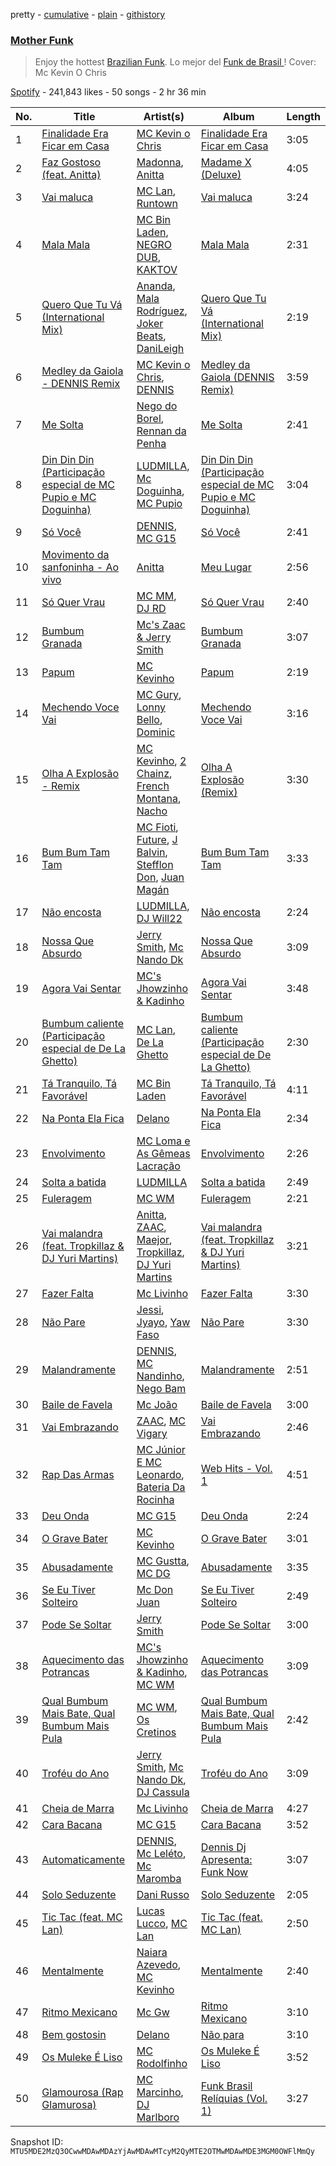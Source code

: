 pretty - [cumulative](/playlists/cumulative/37i9dQZF1DXcyPBAlQvdpJ.md) - [plain](/playlists/plain/37i9dQZF1DXcyPBAlQvdpJ) - [githistory](https://github.githistory.xyz/mackorone/spotify-playlist-archive/blob/main/playlists/plain/37i9dQZF1DXcyPBAlQvdpJ)

### [Mother Funk](https://open.spotify.com/playlist/37i9dQZF1DXcyPBAlQvdpJ)

> Enjoy the hottest <a href="spotify:genre:funkbrazil">Brazilian Funk</a>\. Lo mejor del <a href="spotify:genre:funkbrazil">Funk de Brasil </a>! Cover: Mc Kevin O Chris

[Spotify](https://open.spotify.com/user/spotify) - 241,843 likes - 50 songs - 2 hr 36 min

| No. | Title | Artist(s) | Album | Length |
|---|---|---|---|---|
| 1 | [Finalidade Era Ficar em Casa](https://open.spotify.com/track/2Y73798F4zbbbvKT02fbtE) | [MC Kevin o Chris](https://open.spotify.com/artist/2UMj7NCbuqy1yUZmiSYGjJ) | [Finalidade Era Ficar em Casa](https://open.spotify.com/album/2Fm7ad2tXYu5LHKePgBLcP) | 3:05 |
| 2 | [Faz Gostoso \(feat\. Anitta\)](https://open.spotify.com/track/2SC14LGDbRWRlyLg9Wupa0) | [Madonna](https://open.spotify.com/artist/6tbjWDEIzxoDsBA1FuhfPW), [Anitta](https://open.spotify.com/artist/7FNnA9vBm6EKceENgCGRMb) | [Madame X \(Deluxe\)](https://open.spotify.com/album/1G2YEQPXaOj1JZwa3ZiGe8) | 4:05 |
| 3 | [Vai maluca](https://open.spotify.com/track/6yKUGTJaTcakKzeCQVnque) | [MC Lan](https://open.spotify.com/artist/4mb1xtQVGSK5dh8AbtwBiR), [Runtown](https://open.spotify.com/artist/6mMtnxEQkYoY5FfJIQ9Rhb) | [Vai maluca](https://open.spotify.com/album/5RjbKnAzSU2E3KSRGMZaxB) | 3:24 |
| 4 | [Mala Mala](https://open.spotify.com/track/4S9LQXEKuR1GBH34D0f277) | [MC Bin Laden](https://open.spotify.com/artist/6L7N8AEhRQFp4A2SzvPdUP), [NEGRO DUB](https://open.spotify.com/artist/65VS702SIPGgTpWgTQupMA), [KAKTOV](https://open.spotify.com/artist/4G8DaRnN7oPFkEJXwX2i94) | [Mala Mala](https://open.spotify.com/album/3o7qDzcxxtLvKwId3y9kmr) | 2:31 |
| 5 | [Quero Que Tu Vá \(International Mix\)](https://open.spotify.com/track/0PrEC7N82UwV79gg0mXPMX) | [Ananda](https://open.spotify.com/artist/3ocjm34azq21UtebolrtKj), [Mala Rodríguez](https://open.spotify.com/artist/3Ces1OJeGOVGcUB0wPaPXJ), [Joker Beats](https://open.spotify.com/artist/7tsmrNpbLkT4xL1nzRLpCu), [DaniLeigh](https://open.spotify.com/artist/0XIKGBo9PnK1ApI5tZA60d) | [Quero Que Tu Vá \(International Mix\)](https://open.spotify.com/album/5NYFSmcnoYZIN74UwObK2i) | 2:19 |
| 6 | [Medley da Gaiola \- DENNIS Remix](https://open.spotify.com/track/7rLegaz7zKB6EtDNzcslKE) | [MC Kevin o Chris](https://open.spotify.com/artist/2UMj7NCbuqy1yUZmiSYGjJ), [DENNIS](https://open.spotify.com/artist/6xlRSRMLgZbsSNd0BMobwy) | [Medley da Gaiola \(DENNIS Remix\)](https://open.spotify.com/album/4w2mFsi8WKeGFklMhyipnb) | 3:59 |
| 7 | [Me Solta](https://open.spotify.com/track/5nqehpNGoRAz4wUFK3wT9k) | [Nego do Borel](https://open.spotify.com/artist/1B0Rp4SWGnFgGCPU5Pju6E), [Rennan da Penha](https://open.spotify.com/artist/7ecRwFks8F2vYad383BkKf) | [Me Solta](https://open.spotify.com/album/79k345pMXsXXi6doexvmFx) | 2:41 |
| 8 | [Din Din Din \(Participação especial de MC Pupio e MC Doguinha\)](https://open.spotify.com/track/78Q2gghkt8iLJ7J0Uc4QYb) | [LUDMILLA](https://open.spotify.com/artist/3CDoRporvSjdzTrm99a3gi), [Mc Doguinha](https://open.spotify.com/artist/6GX3y0u61X0EHZZogsQFbL), [MC Pupio](https://open.spotify.com/artist/0n9VWli2NkR8OqJS4dXTqw) | [Din Din Din \(Participação especial de MC Pupio e MC Doguinha\)](https://open.spotify.com/album/6laRHX70QNe2Wt3iWkc8wK) | 3:04 |
| 9 | [Só Você](https://open.spotify.com/track/4xc6RrWzEOdprPqYn9Cyen) | [DENNIS](https://open.spotify.com/artist/6xlRSRMLgZbsSNd0BMobwy), [MC G15](https://open.spotify.com/artist/3Nipsl6GVwwGyeAk0J29C6) | [Só Você](https://open.spotify.com/album/5HkCmKyKVNRpNspP9vM7de) | 2:41 |
| 10 | [Movimento da sanfoninha \- Ao vivo](https://open.spotify.com/track/2loApP0kPaim0BTDVP9F26) | [Anitta](https://open.spotify.com/artist/7FNnA9vBm6EKceENgCGRMb) | [Meu Lugar](https://open.spotify.com/album/1irawiP1fDHeb7hUNf9wxN) | 2:56 |
| 11 | [Só Quer Vrau](https://open.spotify.com/track/68uKHxQzoY6gd7YSKJf21J) | [MC MM](https://open.spotify.com/artist/3a5ydeAaojKa3CHWe5PVWK), [DJ RD](https://open.spotify.com/artist/0tvACMjTDrW7HCo4F2wiIb) | [Só Quer Vrau](https://open.spotify.com/album/3Cw1Dg41vAzs1Umm2l7AMl) | 2:40 |
| 12 | [Bumbum Granada](https://open.spotify.com/track/4SCH5CuivFcShLpTg8lYOf) | [Mc's Zaac & Jerry Smith](https://open.spotify.com/artist/6WblGc5J26o230eRVSNGV3) | [Bumbum Granada](https://open.spotify.com/album/7LyIvTr7y2eEuG1VIizs16) | 3:07 |
| 13 | [Papum](https://open.spotify.com/track/5tNnnptCfuLXLHnDqrL9ku) | [MC Kevinho](https://open.spotify.com/artist/1mXAhKnZEdF6rotyyd4GBi) | [Papum](https://open.spotify.com/album/4eiu7WQBepn2ALvWA9UdbM) | 2:19 |
| 14 | [Mechendo Voce Vai](https://open.spotify.com/track/6Gn6hBURuafvtvrqAMR2Wb) | [MC Gury](https://open.spotify.com/artist/6fOyYqdh6p0ZWLs9zUDoyt), [Lonny Bello](https://open.spotify.com/artist/5Dm6nzgflFsiqwJraFSVQc), [Dominic](https://open.spotify.com/artist/7nY8uiLDsKXZMR8hVRjiZx) | [Mechendo Voce Vai](https://open.spotify.com/album/1vZBSvvuF7Mf7rV7rZemim) | 3:16 |
| 15 | [Olha A Explosão \- Remix](https://open.spotify.com/track/5RBW30fFFVav2n0IqFj0fY) | [MC Kevinho](https://open.spotify.com/artist/1mXAhKnZEdF6rotyyd4GBi), [2 Chainz](https://open.spotify.com/artist/17lzZA2AlOHwCwFALHttmp), [French Montana](https://open.spotify.com/artist/6vXTefBL93Dj5IqAWq6OTv), [Nacho](https://open.spotify.com/artist/2ayNSoKPCRAfjp6hQ76hRu) | [Olha A Explosão \(Remix\)](https://open.spotify.com/album/69krsAEiMZ6nClROTNExfp) | 3:30 |
| 16 | [Bum Bum Tam Tam](https://open.spotify.com/track/6k2900NjJeVqZM55G3Danu) | [MC Fioti](https://open.spotify.com/artist/2W6kbe0nm96COrHzNmfLLd), [Future](https://open.spotify.com/artist/1RyvyyTE3xzB2ZywiAwp0i), [J Balvin](https://open.spotify.com/artist/1vyhD5VmyZ7KMfW5gqLgo5), [Stefflon Don](https://open.spotify.com/artist/2ExGrw6XpbtUAJHTLtUXUD), [Juan Magán](https://open.spotify.com/artist/1ackd5XprZEkH3McKbQD51) | [Bum Bum Tam Tam](https://open.spotify.com/album/1E6aIrYOcysBusmGfm2Pcm) | 3:33 |
| 17 | [Não encosta](https://open.spotify.com/track/3TLik0AUo5Ri65DFrEivd4) | [LUDMILLA](https://open.spotify.com/artist/3CDoRporvSjdzTrm99a3gi), [DJ Will22](https://open.spotify.com/artist/4WrL8YBVkibeodZIhBLjsn) | [Não encosta](https://open.spotify.com/album/0FVXKp0wuQJikYk6qg1cW3) | 2:24 |
| 18 | [Nossa Que Absurdo](https://open.spotify.com/track/4s75aDCVs0lm1ubPpw9cf8) | [Jerry Smith](https://open.spotify.com/artist/6OpOg5HVCc8xVf7OVrd5Fk), [Mc Nando Dk](https://open.spotify.com/artist/3tQ3S05OMjsRpkQr8CvIqU) | [Nossa Que Absurdo](https://open.spotify.com/album/5FkIsdw4LUyfFzZ88IHpA8) | 3:09 |
| 19 | [Agora Vai Sentar](https://open.spotify.com/track/0pDaqgIForVNO4jrtTxcWT) | [MC's Jhowzinho & Kadinho](https://open.spotify.com/artist/2Q4r4Epfaaho06ONTHx7OS) | [Agora Vai Sentar](https://open.spotify.com/album/39HSKuqaxE7NH3ZeJoKqdh) | 3:48 |
| 20 | [Bumbum caliente \(Participação especial de De La Ghetto\)](https://open.spotify.com/track/2WXpTKDvFRRAKKwaNbT6OW) | [MC Lan](https://open.spotify.com/artist/4mb1xtQVGSK5dh8AbtwBiR), [De La Ghetto](https://open.spotify.com/artist/3EiLUeyEcA6fbRPSHkG5kb) | [Bumbum caliente \(Participação especial de De La Ghetto\)](https://open.spotify.com/album/6D1FwIdsvzNSEKtOXKzTTU) | 2:30 |
| 21 | [Tá Tranquilo, Tá Favorável](https://open.spotify.com/track/1Wsyt5It2PYnht0aDYcNyR) | [MC Bin Laden](https://open.spotify.com/artist/2PC0CLpUsoEQPNIZKg2ZX0) | [Tá Tranquilo, Tá Favorável](https://open.spotify.com/album/570Y9gjImTqqZ3tnwcmo5N) | 4:11 |
| 22 | [Na Ponta Ela Fica](https://open.spotify.com/track/1OtZIaJBXo3Pe6nfaMsjKT) | [Delano](https://open.spotify.com/artist/5TmW0cFVEYEbypgTdSNNDn) | [Na Ponta Ela Fica](https://open.spotify.com/album/6gF531wpZQpmM84C9vaEjW) | 2:34 |
| 23 | [Envolvimento](https://open.spotify.com/track/1Wolb8MRcXR2IMMaELTRpE) | [MC Loma e As Gêmeas Lacração](https://open.spotify.com/artist/6tdM5Njlln7nWkonCppW0u) | [Envolvimento](https://open.spotify.com/album/3GnrnufuuDBC8Kf6D5CyIi) | 2:26 |
| 24 | [Solta a batida](https://open.spotify.com/track/4yjljBusKH0hgsIzHlF85T) | [LUDMILLA](https://open.spotify.com/artist/3CDoRporvSjdzTrm99a3gi) | [Solta a batida](https://open.spotify.com/album/37ENHzff2cXEOqVbJ4WjY4) | 2:49 |
| 25 | [Fuleragem](https://open.spotify.com/track/6tuzPD1zPPvwMbGiD0TBay) | [MC WM](https://open.spotify.com/artist/14D0I0RYqvIorkPL2EWoQh) | [Fuleragem](https://open.spotify.com/album/0tyHlKvPDsGxeCzqS12iPT) | 2:21 |
| 26 | [Vai malandra \(feat\. Tropkillaz & DJ Yuri Martins\)](https://open.spotify.com/track/6u0EAxf1OJTLS7CvInuNd7) | [Anitta](https://open.spotify.com/artist/7FNnA9vBm6EKceENgCGRMb), [ZAAC](https://open.spotify.com/artist/76Xa625geVw0Q7BdyxNjA2), [Maejor](https://open.spotify.com/artist/3XcCT5MPlQPWFTJyzXbfuX), [Tropkillaz](https://open.spotify.com/artist/5bzWtCkjIAMgN93gLt56SO), [DJ Yuri Martins](https://open.spotify.com/artist/0xA8Rmfl9di0sVaPl9AyR9) | [Vai malandra \(feat\. Tropkillaz & DJ Yuri Martins\)](https://open.spotify.com/album/64qlhmKkqbgdezGE9vP5YK) | 3:21 |
| 27 | [Fazer Falta](https://open.spotify.com/track/6pSYjx66rlqRmGGTHhnjCo) | [Mc Livinho](https://open.spotify.com/artist/7me0S5Z40qVWj3gzyK8aC3) | [Fazer Falta](https://open.spotify.com/album/12SX4VJ6rdQQpMGHVBl1oe) | 3:30 |
| 28 | [Não Pare](https://open.spotify.com/track/4wIUFSrHS8wR0ggNpmHsBS) | [Jessi](https://open.spotify.com/artist/0f8oDE74ZkCvIOamuwh306), [Jyayo](https://open.spotify.com/artist/2kyppI9RJmlA20LaOqdn2s), [Yaw Faso](https://open.spotify.com/artist/15DoyzRB8Y3fOIAOoZr3MV) | [Não Pare](https://open.spotify.com/album/7GCjgOvt3728sKyNDVpQsJ) | 3:30 |
| 29 | [Malandramente](https://open.spotify.com/track/7DRP2VOMpy1rrk3iYFLCW9) | [DENNIS](https://open.spotify.com/artist/6xlRSRMLgZbsSNd0BMobwy), [MC Nandinho](https://open.spotify.com/artist/4962T3pz7AkQQaDNVBbEXf), [Nego Bam](https://open.spotify.com/artist/2XxoyHwf1qOWsJIq8y83cw) | [Malandramente](https://open.spotify.com/album/23TjtX6Ibz6fbK1pmLhPjC) | 2:51 |
| 30 | [Baile de Favela](https://open.spotify.com/track/5SsEySoOu9eSiNjiZoIe8B) | [Mc João](https://open.spotify.com/artist/0bNbdA9OJv2luvEQDYYyZP) | [Baile de Favela](https://open.spotify.com/album/38MDuoyZ7bF7TWn0JrYXiS) | 3:00 |
| 31 | [Vai Embrazando](https://open.spotify.com/track/1zhfU6YXa2pXUAQdG1NvBZ) | [ZAAC](https://open.spotify.com/artist/76Xa625geVw0Q7BdyxNjA2), [MC Vigary](https://open.spotify.com/artist/7kT7skfOOZaxMm52OqW2Oe) | [Vai Embrazando](https://open.spotify.com/album/5wFghtLrCdOUXWBQgRwqB0) | 2:46 |
| 32 | [Rap Das Armas](https://open.spotify.com/track/6Y0Lah5ZRbCZzNFcOrTN1o) | [MC Júnior E MC Leonardo](https://open.spotify.com/artist/41oppqjRz0wE0qI3WF2nZQ), [Bateria Da Rocinha](https://open.spotify.com/artist/45TdicUF4OBIxTyMOYQ6fW) | [Web Hits \- Vol\. 1](https://open.spotify.com/album/1c1GKzGiL6kytNapMScPjg) | 4:51 |
| 33 | [Deu Onda](https://open.spotify.com/track/0EPxmvsG1BY5td4aTOkWBF) | [MC G15](https://open.spotify.com/artist/3Nipsl6GVwwGyeAk0J29C6) | [Deu Onda](https://open.spotify.com/album/4kL6UmXZ0QGt4crDk2n1op) | 2:24 |
| 34 | [O Grave Bater](https://open.spotify.com/track/1bUazU9SSOh02AdlOPeTvm) | [MC Kevinho](https://open.spotify.com/artist/1mXAhKnZEdF6rotyyd4GBi) | [O Grave Bater](https://open.spotify.com/album/45flnIWcOtLPij1pv65BTm) | 3:01 |
| 35 | [Abusadamente](https://open.spotify.com/track/7vgNGxchhqDQWjKjLPTPro) | [MC Gustta](https://open.spotify.com/artist/1Rpp9XZ2UUDmW81JvQP1at), [MC DG](https://open.spotify.com/artist/7LFu0rTIuaK4oxkm80nZez) | [Abusadamente](https://open.spotify.com/album/0KbY8slBvLSmMxeiSHxKEp) | 3:35 |
| 36 | [Se Eu Tiver Solteiro](https://open.spotify.com/track/4KXdwfri1NIQCImLQr3Wli) | [Mc Don Juan](https://open.spotify.com/artist/7Lmrb6KcIzfkmgbtokjsAL) | [Se Eu Tiver Solteiro](https://open.spotify.com/album/2qSERTWWD2Exg9IGHyJTEi) | 2:49 |
| 37 | [Pode Se Soltar](https://open.spotify.com/track/2mL3B5GilTm4dUT6P8LVpd) | [Jerry Smith](https://open.spotify.com/artist/6OpOg5HVCc8xVf7OVrd5Fk) | [Pode Se Soltar](https://open.spotify.com/album/1n80hObcwA9Ic5k7TWqNNY) | 3:00 |
| 38 | [Aquecimento das Potrancas](https://open.spotify.com/track/0izojWByMi0kVjiAd2MYqD) | [MC's Jhowzinho & Kadinho](https://open.spotify.com/artist/2Q4r4Epfaaho06ONTHx7OS), [MC WM](https://open.spotify.com/artist/14D0I0RYqvIorkPL2EWoQh) | [Aquecimento das Potrancas](https://open.spotify.com/album/5iQXSTgcU3HPx8h7TwMgLF) | 3:09 |
| 39 | [Qual Bumbum Mais Bate, Qual Bumbum Mais Pula](https://open.spotify.com/track/4eZg3l8x5aMvgwsRHcZuIC) | [MC WM](https://open.spotify.com/artist/14D0I0RYqvIorkPL2EWoQh), [Os Cretinos](https://open.spotify.com/artist/64TmPY6gR7164wIueE4vo0) | [Qual Bumbum Mais Bate, Qual Bumbum Mais Pula](https://open.spotify.com/album/1YQGZVoU4WRqgUaHNyQtG1) | 2:42 |
| 40 | [Troféu do Ano](https://open.spotify.com/track/7CtFr21TzdM4ntuBkwzpxg) | [Jerry Smith](https://open.spotify.com/artist/6OpOg5HVCc8xVf7OVrd5Fk), [Mc Nando Dk](https://open.spotify.com/artist/3lX6w0gmtgVeijiFxNz5O7), [DJ Cassula](https://open.spotify.com/artist/4jthJGVVXY7PUVXUvI56Ny) | [Troféu do Ano](https://open.spotify.com/album/14SzrvcMhk0JmTovgiei8e) | 3:09 |
| 41 | [Cheia de Marra](https://open.spotify.com/track/4gvePWCd0GfkC40QshflUy) | [Mc Livinho](https://open.spotify.com/artist/7me0S5Z40qVWj3gzyK8aC3) | [Cheia de Marra](https://open.spotify.com/album/6mQcoubTzMS13896aUpWGP) | 4:27 |
| 42 | [Cara Bacana](https://open.spotify.com/track/4BjPsq3MXBNo4Qxg40igEr) | [MC G15](https://open.spotify.com/artist/3Nipsl6GVwwGyeAk0J29C6) | [Cara Bacana](https://open.spotify.com/album/6FlnkV8m1dKziisyqFtXMU) | 3:52 |
| 43 | [Automaticamente](https://open.spotify.com/track/6AaoEX192rJ6o3UFwG43sV) | [DENNIS](https://open.spotify.com/artist/6xlRSRMLgZbsSNd0BMobwy), [Mc Leléto](https://open.spotify.com/artist/7qga9VgjmVrAAawr8WwUAH), [Mc Maromba](https://open.spotify.com/artist/3o3p6fGYftm6nJpS6YJ11Q) | [Dennis Dj Apresenta: Funk Now](https://open.spotify.com/album/0do59jY4QowP4C8MkRlvz5) | 3:07 |
| 44 | [Solo Seduzente](https://open.spotify.com/track/0Lo4X8h0CWGbjceAbYQpOg) | [Dani Russo](https://open.spotify.com/artist/3hO9no9q7NErmoSlsAjJ2r) | [Solo Seduzente](https://open.spotify.com/album/2V0u2sbHaqawoDCWqmKeg9) | 2:05 |
| 45 | [Tic Tac \(feat\. MC Lan\)](https://open.spotify.com/track/3SdYnX1212sx5X0N4Lj3Vb) | [Lucas Lucco](https://open.spotify.com/artist/06cd30Cv9US973Ika84gDw), [MC Lan](https://open.spotify.com/artist/4mb1xtQVGSK5dh8AbtwBiR) | [Tic Tac \(feat\. MC Lan\)](https://open.spotify.com/album/10UBmkw6e5Nu4gn0es7RvH) | 2:50 |
| 46 | [Mentalmente](https://open.spotify.com/track/0Chw8wzV8Fyjv8ahoCIr7u) | [Naiara Azevedo](https://open.spotify.com/artist/0jD7VeE1m2SdHbOWeCtB9l), [MC Kevinho](https://open.spotify.com/artist/1mXAhKnZEdF6rotyyd4GBi) | [Mentalmente](https://open.spotify.com/album/3AQPCZzBkYeekl94fTtoOv) | 2:40 |
| 47 | [Ritmo Mexicano](https://open.spotify.com/track/6ZR7rT7vfwtY0EqyLeyAaO) | [Mc Gw](https://open.spotify.com/artist/0f1IECbrVV952unZkzrsg2) | [Ritmo Mexicano](https://open.spotify.com/album/7p0dzxhHLqwgUIkMKkeuXO) | 3:10 |
| 48 | [Bem gostosin](https://open.spotify.com/track/0SKfV6E5xeKgBQn159vxAq) | [Delano](https://open.spotify.com/artist/5TmW0cFVEYEbypgTdSNNDn) | [Não para](https://open.spotify.com/album/60VSUd55MkWsYQu7axSJlR) | 3:10 |
| 49 | [Os Muleke É Liso](https://open.spotify.com/track/6OmKF6WW3eQtZzGQ4hDSOX) | [MC Rodolfinho](https://open.spotify.com/artist/4885EF8HYSK3OyCRe7yZIp) | [Os Muleke É Liso](https://open.spotify.com/album/4H8m7WqTAjfVBTcw7qgBDp) | 3:52 |
| 50 | [Glamourosa \(Rap Glamurosa\)](https://open.spotify.com/track/3C9d0i0lsdlwLkNUt5pD2g) | [MC Marcinho](https://open.spotify.com/artist/4p69SuY1rr6V62ihHhxiFU), [DJ Marlboro](https://open.spotify.com/artist/2A34a0y7xLXf20pXZpbjCY) | [Funk Brasil Relíquias \(Vol\. 1\)](https://open.spotify.com/album/3HrDEZklVEj1rChbh40pHA) | 3:27 |

Snapshot ID: `MTU5MDE2MzQ3OCwwMDAwMDAzYjAwMDAwMTcyM2QyMTE2OTMwMDAwMDE3MGM0OWFlMmQy`
